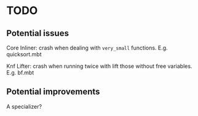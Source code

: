 # TODO

## Potential issues

Core Inliner: crash when dealing with `very_small` functions. E.g. quicksort.mbt

Knf Lifter: crash when running twice with lift those without free variables. E.g. bf.mbt

## Potential improvements

A specializer?
